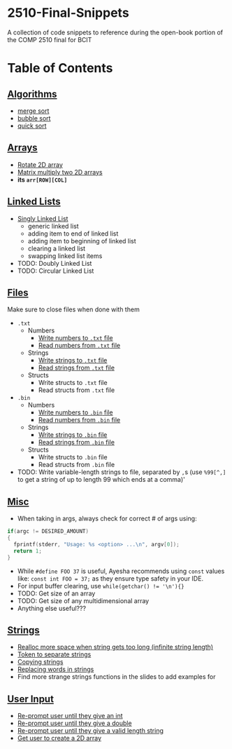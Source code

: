 # 2510-Final-Snippets
 A collection of code snippets to reference during the open-book portion of the COMP 2510 final for BCIT

# Table of Contents

## [Algorithms](Snippets/Algorithms)
- [merge sort](Snippets/Algorithms/Merge_Sort.c)
- [bubble sort](Snippets/Algorithms/Bubble_Sort.c)
- [quick sort](Snippets/Algorithms/Quick_Sort.c)

## [Arrays](Snippets/Arrays)
- [Rotate 2D array](Snippets/Arrays/Array_Rotate_2D.c)
- [Matrix multiply two 2D arrays](Snippets/Arrays/Array_Matrix_Multiply.c)
-  **its `arr[ROW][COL]`**

## [Linked Lists](Snippets/Linked_List)
- [Singly Linked List](Snippets/Linked_List/Linked_List_Singly.c)
  - generic linked list
  - adding item to end of linked list
  - adding item to beginning of linked list
  - clearing a linked list
  - swapping linked list items
- TODO: Doubly Linked List
- TODO: Circular Linked List

## [Files](Snippets/Files)
Make sure to close files when done with them
- `.txt`
  - Numbers
    - [Write numbers to `.txt` file](Snippets/Files/File_Numbers_txt_Write.c)
    - [Read numbers from `.txt` file](Snippets/Files/File_Numbers_txt_Read.c)
  - Strings
    - [Write strings to `.txt` file](Snippets/Files/File_Strings_txt_Write.c)
    - [Read strings from `.txt` file](Snippets/Files/File_Strings_txt_Read.c)
  - Structs
    - Write structs to `.txt` file
    - Read structs from `.txt` file
- `.bin`
  - Numbers
    - [Write numbers to `.bin` file](Snippets/Files/File_Numbers_bin_Write.c)
    - [Read numbers from `.bin` file](Snippets/Files/File_Numbers_bin_Read.c)
  - Strings
    - [Write strings to `.bin` file](Snippets/Files/File_Strings_bin_Write.c)
    - [Read strings from `.bin` file](Snippets/Files/File_Strings_bin_Read.c)
  - Structs
    - Write structs to `.bin` file
    - Read structs from `.bin` file
- TODO: Write variable-length strings to file, separated by `,`s (use `%99[^,]` to get a string of up to length 99 which ends at a comma)'

## [Misc](Snippets/Misc)
- When taking in args, always check for correct # of args using:
```C
if(argc != DESIRED_AMOUNT)
{
  fprintf(stderr, "Usage: %s <option> ...\n", argv[0]);
  return 1;
}
```
- While `#define FOO 37` is useful, Ayesha recommends using `const` values like: `const int FOO = 37;` as they ensure type safety in your IDE.
- For input buffer clearing, use `while(getchar() != '\n'){}`
- TODO: Get size of an array
- TODO: Get size of any multidimensional array
- Anything else useful???

## [Strings](Snippets/Strings)
- [Realloc more space when string gets too long (infinite string length)](Snippets/Strings/String_Infinite_Length.c)
- [Token to separate strings](Snippets/Strings/String_Token.c)
- [Copying strings](Snippets/Strings/String_Copying.c)
- [Replacing words in strings](Snippets/Strings/String_Replace_word.c)
- Find more strange strings functions in the slides to add examples for

## [User Input](Snippets/User_Input)
- [Re-prompt user until they give an int](Snippets/User_Input/Get_User_Int.c)
- [Re-prompt user until they give a double](Snippets/User_Input/Get_User_Double.c)
- [Re-prompt user until they give a valid length string](Snippets/User_Input/Get_User_String.c)
- [Get user to create a 2D array](Snippets/User_Input/Get_User_2D_Array.c)
